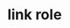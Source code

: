 ---
{
  "title": "link role",
  "description": "An interactive reference to an internal or external resource that, when activated, causes the user agent to navigate to that resource. See related button.",
  "category": "aria",
  "keywords": [
    "link role"
  ],
  "last_test_date": "2019-09-14",
  "test_results_url": "https://a11ysupport.io/tech/aria/link_role",
  "test_url": "https://a11ysupport.io/tech/aria/link_role",
  "notes_by_num": {
    "1": "Didn't convey its name"
  },
  "stats": {
    "dragon_win": {
      "ie": {
        "11.253": "y"
      },
      "chrome": {
        "76": "y"
      }
    },
    "jaws": {
      "chrome": {
        "76": "y"
      },
      "ie": {
        "11": "y"
      },
      "firefox": {
        "69": "y"
      }
    },
    "narrator": {
      "edge": {
        "44": "y"
      }
    },
    "nvda": {
      "chrome": {
        "76": "y"
      },
      "firefox": {
        "69": "y"
      }
    },
    "orca": {
      "firefox": {
        "69": "y"
      }
    },
    "talkback": {
      "and_chr": {
        "76": "y"
      }
    },
    "va_and": {
      "and_chr": {
        "77": "y"
      }
    },
    "vo_ios": {
      "ios_saf": {
        "12.4.1": "y"
      }
    },
    "vo_macos": {
      "safari": {
        "12.1.2": "y"
      }
    },
    "vc_ios": {
      "ios_saf": {
        "13.0": "y"
      }
    },
    "vc_macos": {
      "safari": {
        "13.0.2": "y"
      }
    },
    "wsr": {
      "edge": {
        "44": "y"
      },
      "chrome": {
        "77": "a #1"
      }
    }
  },
  "links": {
    "ARIA spec for link": "https://www.w3.org/TR/wai-aria-1.1/#link"
  }
}
---